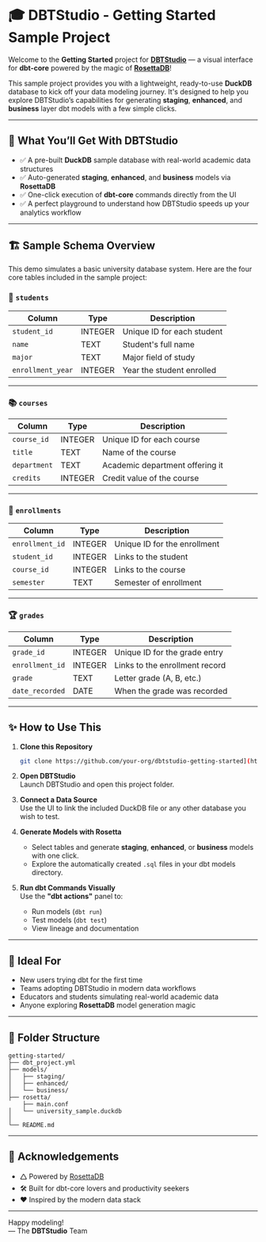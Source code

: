# 🎓 DBTStudio - Getting Started Sample Project

Welcome to the **Getting Started** project for [**DBTStudio**]([https://github.com/your-org/dbtstudio](https://github.com/rosettadb/dbt-studio)) — a visual interface for **dbt-core** powered by the magic of [**RosettaDB**](https://github.com/AdaptiveScale/rosetta)!

This sample project provides you with a lightweight, ready-to-use **DuckDB** database to kick off your data modeling journey. It's designed to help you explore DBTStudio’s capabilities for generating **staging**, **enhanced**, and **business** layer dbt models with a few simple clicks.

---

## 🚀 What You’ll Get With DBTStudio

- ✅ A pre-built **DuckDB** sample database with real-world academic data structures
- ✅ Auto-generated **staging**, **enhanced**, and **business** models via **RosettaDB**
- ✅ One-click execution of **dbt-core** commands directly from the UI
- ✅ A perfect playground to understand how DBTStudio speeds up your analytics workflow

---

## 🏗️ Sample Schema Overview

This demo simulates a basic university database system. Here are the four core tables included in the sample project:

### 📘 `students`

| Column            | Type    | Description                |
| ----------------- | ------- | -------------------------- |
| `student_id`      | INTEGER | Unique ID for each student |
| `name`            | TEXT    | Student's full name        |
| `major`           | TEXT    | Major field of study       |
| `enrollment_year` | INTEGER | Year the student enrolled  |

---

### 📚 `courses`

| Column       | Type    | Description                     |
| ------------ | ------- | ------------------------------- |
| `course_id`  | INTEGER | Unique ID for each course       |
| `title`      | TEXT    | Name of the course              |
| `department` | TEXT    | Academic department offering it |
| `credits`    | INTEGER | Credit value of the course      |

---

### 📝 `enrollments`

| Column          | Type    | Description                  |
| --------------- | ------- | ---------------------------- |
| `enrollment_id` | INTEGER | Unique ID for the enrollment |
| `student_id`    | INTEGER | Links to the student         |
| `course_id`     | INTEGER | Links to the course          |
| `semester`      | TEXT    | Semester of enrollment       |

---

### 🏆 `grades`

| Column          | Type    | Description                    |
| --------------- | ------- | ------------------------------ |
| `grade_id`      | INTEGER | Unique ID for the grade entry  |
| `enrollment_id` | INTEGER | Links to the enrollment record |
| `grade`         | TEXT    | Letter grade (A, B, etc.)      |
| `date_recorded` | DATE    | When the grade was recorded    |

---

## ✨ How to Use This

1. **Clone this Repository**

   ```bash
   git clone https://github.com/your-org/dbtstudio-getting-started](https://github.com/rosettadb/dbtstudio_getting_started.git
   ```

2. **Open DBTStudio**\
   Launch DBTStudio and open this project folder.

3. **Connect a Data Source**\
   Use the UI to link the included DuckDB file or any other database you wish to test.

4. **Generate Models with Rosetta**

   - Select tables and generate **staging**, **enhanced**, or **business** models with one click.
   - Explore the automatically created `.sql` files in your dbt models directory.

5. **Run dbt Commands Visually**\
   Use the **"dbt actions"** panel to:

   - Run models (`dbt run`)
   - Test models (`dbt test`)
   - View lineage and documentation

---

## 🧪 Ideal For

- New users trying dbt for the first time
- Teams adopting DBTStudio in modern data workflows
- Educators and students simulating real-world academic data
- Anyone exploring **RosettaDB** model generation magic

---

## 📂 Folder Structure

```
getting-started/
├── dbt_project.yml
├── models/
│   ├── staging/
│   ├── enhanced/
│   └── business/
├── rosetta/
    ├── main.conf
│   └── university_sample.duckdb
│
└── README.md
```

---

## 🤝 Acknowledgements

- 🛆 Powered by [RosettaDB](https://github.com/AdaptiveScale/rosetta)
- 🛠 Built for dbt-core lovers and productivity seekers
- ❤️ Inspired by the modern data stack

---

Happy modeling!\
— The **DBTStudio** Team

